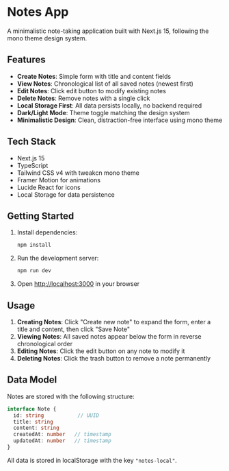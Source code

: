 # Notes App

A minimalistic note-taking application built with Next.js 15, following the mono theme design system.

## Features

- **Create Notes**: Simple form with title and content fields
- **View Notes**: Chronological list of all saved notes (newest first)
- **Edit Notes**: Click edit button to modify existing notes
- **Delete Notes**: Remove notes with a single click
- **Local Storage First**: All data persists locally, no backend required
- **Dark/Light Mode**: Theme toggle matching the design system
- **Minimalistic Design**: Clean, distraction-free interface using mono theme

## Tech Stack

- Next.js 15
- TypeScript
- Tailwind CSS v4 with tweakcn mono theme
- Framer Motion for animations
- Lucide React for icons
- Local Storage for data persistence

## Getting Started

1. Install dependencies:
   ```bash
   npm install
   ```

2. Run the development server:
   ```bash
   npm run dev
   ```

3. Open [http://localhost:3000](http://localhost:3000) in your browser

## Usage

1. **Creating Notes**: Click "Create new note" to expand the form, enter a title and content, then click "Save Note"
2. **Viewing Notes**: All saved notes appear below the form in reverse chronological order
3. **Editing Notes**: Click the edit button on any note to modify it
4. **Deleting Notes**: Click the trash button to remove a note permanently

## Data Model

Notes are stored with the following structure:
```typescript
interface Note {
  id: string           // UUID
  title: string
  content: string
  createdAt: number   // timestamp
  updatedAt: number   // timestamp
}
```

All data is stored in localStorage with the key `"notes-local"`.
